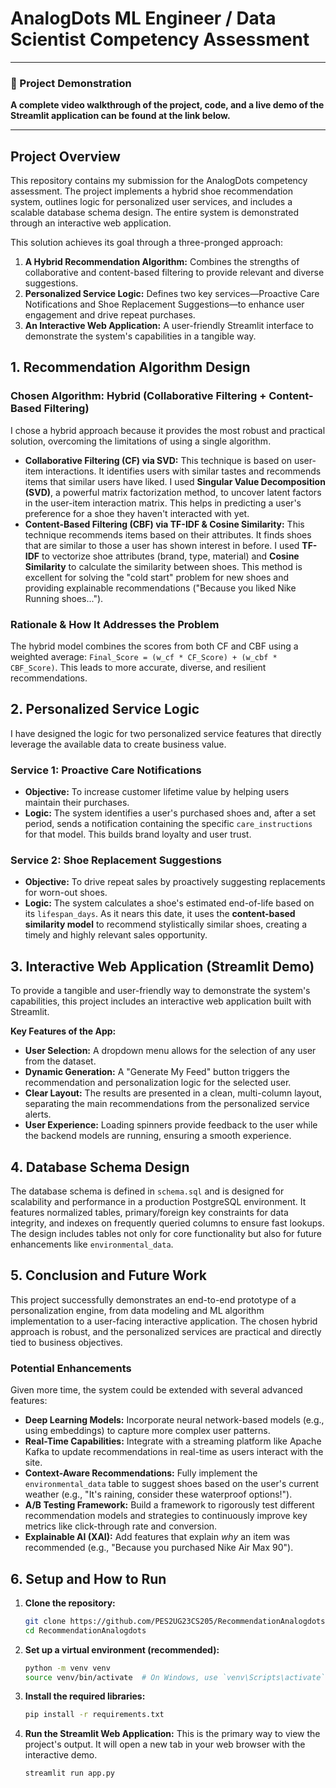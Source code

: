 # AnalogDots ML Engineer / Data Scientist Competency Assessment

---
### 🎥 Project Demonstration
**A complete video walkthrough of the project, code, and a live demo of the Streamlit application can be found at the link below.**


---

## Project Overview

This repository contains my submission for the AnalogDots competency assessment. The project implements a hybrid shoe recommendation system, outlines logic for personalized user services, and includes a scalable database schema design. The entire system is demonstrated through an interactive web application.

This solution achieves its goal through a three-pronged approach:

1.  **A Hybrid Recommendation Algorithm:** Combines the strengths of collaborative and content-based filtering to provide relevant and diverse suggestions.
2.  **Personalized Service Logic:** Defines two key services—Proactive Care Notifications and Shoe Replacement Suggestions—to enhance user engagement and drive repeat purchases.
3.  **An Interactive Web Application:** A user-friendly Streamlit interface to demonstrate the system's capabilities in a tangible way.

## 1. Recommendation Algorithm Design

### Chosen Algorithm: Hybrid (Collaborative Filtering + Content-Based Filtering)

I chose a hybrid approach because it provides the most robust and practical solution, overcoming the limitations of using a single algorithm.

*   **Collaborative Filtering (CF) via SVD:** This technique is based on user-item interactions. It identifies users with similar tastes and recommends items that similar users have liked. I used **Singular Value Decomposition (SVD)**, a powerful matrix factorization method, to uncover latent factors in the user-item interaction matrix. This helps in predicting a user's preference for a shoe they haven't interacted with yet.
*   **Content-Based Filtering (CBF) via TF-IDF & Cosine Similarity:** This technique recommends items based on their attributes. It finds shoes that are similar to those a user has shown interest in before. I used **TF-IDF** to vectorize shoe attributes (brand, type, material) and **Cosine Similarity** to calculate the similarity between shoes. This method is excellent for solving the "cold start" problem for new shoes and providing explainable recommendations ("Because you liked Nike Running shoes...").

### Rationale & How It Addresses the Problem

The hybrid model combines the scores from both CF and CBF using a weighted average: `Final_Score = (w_cf * CF_Score) + (w_cbf * CBF_Score)`. This leads to more accurate, diverse, and resilient recommendations.

## 2. Personalized Service Logic

I have designed the logic for two personalized service features that directly leverage the available data to create business value.

### Service 1: Proactive Care Notifications

*   **Objective:** To increase customer lifetime value by helping users maintain their purchases.
*   **Logic:** The system identifies a user's purchased shoes and, after a set period, sends a notification containing the specific `care_instructions` for that model. This builds brand loyalty and user trust.

### Service 2: Shoe Replacement Suggestions

*   **Objective:** To drive repeat sales by proactively suggesting replacements for worn-out shoes.
*   **Logic:** The system calculates a shoe's estimated end-of-life based on its `lifespan_days`. As it nears this date, it uses the **content-based similarity model** to recommend stylistically similar shoes, creating a timely and highly relevant sales opportunity.

## 3. Interactive Web Application (Streamlit Demo)

To provide a tangible and user-friendly way to demonstrate the system's capabilities, this project includes an interactive web application built with Streamlit.

**Key Features of the App:**
*   **User Selection:** A dropdown menu allows for the selection of any user from the dataset.
*   **Dynamic Generation:** A "Generate My Feed" button triggers the recommendation and personalization logic for the selected user.
*   **Clear Layout:** The results are presented in a clean, multi-column layout, separating the main recommendations from the personalized service alerts.
*   **User Experience:** Loading spinners provide feedback to the user while the backend models are running, ensuring a smooth experience.

## 4. Database Schema Design

The database schema is defined in `schema.sql` and is designed for scalability and performance in a production PostgreSQL environment. It features normalized tables, primary/foreign key constraints for data integrity, and indexes on frequently queried columns to ensure fast lookups. The design includes tables not only for core functionality but also for future enhancements like `environmental_data`.

## 5. Conclusion and Future Work

This project successfully demonstrates an end-to-end prototype of a personalization engine, from data modeling and ML algorithm implementation to a user-facing interactive application. The chosen hybrid approach is robust, and the personalized services are practical and directly tied to business objectives.

### Potential Enhancements
Given more time, the system could be extended with several advanced features:
*   **Deep Learning Models:** Incorporate neural network-based models (e.g., using embeddings) to capture more complex user patterns.
*   **Real-Time Capabilities:** Integrate with a streaming platform like Apache Kafka to update recommendations in real-time as users interact with the site.
*   **Context-Aware Recommendations:** Fully implement the `environmental_data` table to suggest shoes based on the user's current weather (e.g., "It's raining, consider these waterproof options!").
*   **A/B Testing Framework:** Build a framework to rigorously test different recommendation models and strategies to continuously improve key metrics like click-through rate and conversion.
*   **Explainable AI (XAI):** Add features that explain *why* an item was recommended (e.g., "Because you purchased Nike Air Max 90").

## 6. Setup and How to Run

1.  **Clone the repository:**
    ```bash
    git clone https://github.com/PES2UG23CS205/RecommendationAnalogdots.git
    cd RecommendationAnalogdots
    ```

2.  **Set up a virtual environment (recommended):**
    ```bash
    python -m venv venv
    source venv/bin/activate  # On Windows, use `venv\Scripts\activate`
    ```

3.  **Install the required libraries:**
    ```bash
    pip install -r requirements.txt
    ```

4.  **Run the Streamlit Web Application:**
    This is the primary way to view the project's output. It will open a new tab in your web browser with the interactive demo.
    ```bash
    streamlit run app.py
    ```




